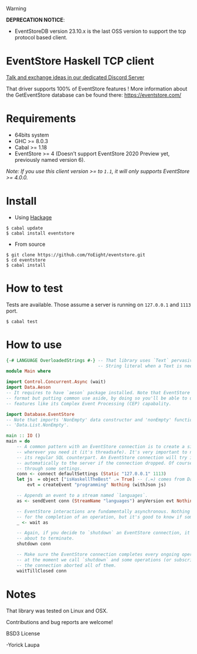 > [!WARNING]
> **DEPRECATION NOTICE**: 
> * EventStoreDB version 23.10.x is the last OSS version to support the tcp protocol based client.

EventStore Haskell TCP client
=============================

[Talk and exchange ideas in our dedicated Discord Server]

That driver supports 100% of EventStore features !
More information about the GetEventStore database can be found there: https://eventstore.com/

Requirements
============
  * 64bits system
  * GHC        >= 8.0.3
  * Cabal      >= 1.18
  * EventStore >= 4 (Doesn't support EventStore 2020 Preview yet, previously named version 6).

*Note: If you use this client version >= to `1.1`, it will only supports EventStore >= 4.0.0.*

Install
=======

* Using [Hackage](https://hackage.haskell.org/package/eventstore)
```
$ cabal update
$ cabal install eventstore
```

* From source
```
$ git clone https://github.com/YoEight/eventstore.git
$ cd eventstore
$ cabal install
```

How to test
===========
Tests are available. Those assume a server is running on `127.0.0.1` and `1113` port.
```
$ cabal test
```

How to use
==========

```haskell
{-# LANGUAGE OverloadedStrings #-} -- That library uses `Text` pervasively. This pragma permits to use
                                   -- String literal when a Text is needed.
module Main where

import Control.Concurrent.Async (wait)
import Data.Aeson
-- It requires to have `aeson` package installed. Note that EventStore doesn't constraint you to JSON
-- format but putting common use aside, by doing so you'll be able to use some interesting EventStore
-- features like its Complex Event Processing (CEP) capabality.

import Database.EventStore
-- Note that imports 'NonEmpty' data constructor and 'nonEmpty' function from
-- 'Data.List.NonEmpty'.

main :: IO ()
main = do
    -- A common pattern with an EventStore connection is to create a single instance only and pass it
    -- wherever you need it (it's threadsafe). It's very important to not consider an EventStore connection like
    -- its regular SQL counterpart. An EventStore connection will try its best to reconnect
    -- automatically to the server if the connection dropped. Of course that behavior can be tuned
    -- through some settings.
    conn <- connect defaultSettings (Static "127.0.0.1" 1113)
    let js  = object ["isHaskellTheBest" .= True] -- (.=) comes from Data.Aeson module.
        evt = createEvent "programming" Nothing (withJson js)

    -- Appends an event to a stream named `languages`.
    as <- sendEvent conn (StreamName "languages") anyVersion evt Nothing

    -- EventStore interactions are fundamentally asynchronous. Nothing requires you to wait
    -- for the completion of an operation, but it's good to know if something went wrong.
    _ <- wait as

    -- Again, if you decide to `shutdown` an EventStore connection, it means your application is
    -- about to terminate.
    shutdown conn

    -- Make sure the EventStore connection completes every ongoing operation. For instance, if
    -- at the moment we call `shutdown` and some operations (or subscriptions) were still pending,
    -- the connection aborted all of them.
    waitTillClosed conn
```
Notes
=====
That library was tested on Linux and OSX.

Contributions and bug reports are welcome!

BSD3 License

-Yorick Laupa

[Talk and exchange ideas in our dedicated Discord Server]: https://discord.gg/x7q37jJ

